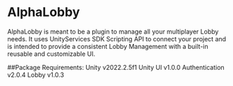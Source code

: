 # AlphaLobby

AlphaLobby is meant to be a plugin to manage all your multiplayer Lobby needs.
It uses UnityServices SDK Scripting API to connect your project and is intended to provide a consistent Lobby Management with a built-in reusable and customizable UI.

##Package Requirements:
Unity v2022.2.5f1
Unity UI v1.0.0
Authentication v2.0.4
Lobby v1.0.3
